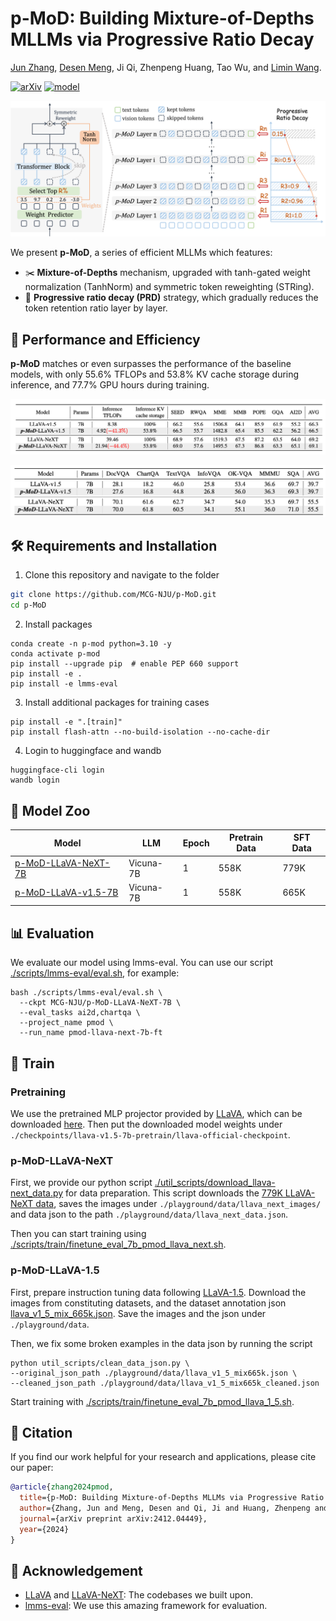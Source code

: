 # p-MoD: Building Mixture-of-Depths MLLMs via Progressive Ratio Decay

[Jun Zhang](https://home.j-zh.top/), [Desen Meng](https://github.com/Kerin637), Ji Qi, Zhenpeng Huang, Tao Wu, and [Limin Wang](https://scholar.google.com/citations?user=HEuN8PcAAAAJ).

[![arXiv](https://img.shields.io/badge/arXiv-2412.04449-b31b1b.svg)](https://arxiv.org/abs/2412.04449)
[![model](https://img.shields.io/badge/huggingface-model-blue.svg?logo=huggingface)](https://huggingface.co/collections/JungleGym/p-mod-67506ac52553d194c55782df)

![teaser](img/p-mod.png)

We present **p-MoD**, a series of efficient MLLMs which features:
- :scissors: **Mixture-of-Depths** mechanism, upgraded with tanh-gated weight normalization (TanhNorm) and symmetric token reweighting (STRing).
- :roller_coaster: **Progressive ratio decay (PRD)** strategy, which gradually reduces the token retention ratio layer by layer.

## :closed_book: Performance and Efficiency
**p-MoD** matches or even surpasses the performance of the baseline models, with only 55.6% TFLOPs and 53.8% KV cache storage during inference, and 77.7% GPU hours during training.

![teaser](img/table1.png)

![teaser](img/table2.png)

## :hammer_and_wrench: Requirements and Installation

1. Clone this repository and navigate to the folder
```bash
git clone https://github.com/MCG-NJU/p-MoD.git
cd p-MoD
```

2. Install packages
```Shell
conda create -n p-mod python=3.10 -y
conda activate p-mod
pip install --upgrade pip  # enable PEP 660 support
pip install -e .
pip install -e lmms-eval
```

3. Install additional packages for training cases
```Shell
pip install -e ".[train]"
pip install flash-attn --no-build-isolation --no-cache-dir
```

4. Login to huggingface and wandb
```Shell
huggingface-cli login
wandb login
```

## :tiger: Model Zoo
| Model                                                                       | LLM       | Epoch | Pretrain Data | SFT Data |
| --------------------------------------------------------------------------- | --------- | ----- | ------------- | -------- |
| [p-MoD-LLaVA-NeXT-7B](https://huggingface.co/MCG-NJU/p-MoD-LLaVA-NeXT-7B) | Vicuna-7B | 1     | 558K          | 779K     |
| [p-MoD-LLaVA-v1.5-7B](https://huggingface.co/MCG-NJU/p-MoD-LLaVA-v1.5-7B) | Vicuna-7B | 1     | 558K          | 665K     |


## :bar_chart: Evaluation
We evaluate our model using lmms-eval. You can use our script [./scripts/lmms-eval/eval.sh](./scripts/lmms-eval/eval.sh), for example:
```Shell
bash ./scripts/lmms-eval/eval.sh \
  --ckpt MCG-NJU/p-MoD-LLaVA-NeXT-7B \
  --eval_tasks ai2d,chartqa \
  --project_name pmod \
  --run_name pmod-llava-next-7b-ft
```

## :rocket: Train
### Pretraining
We use the pretrained MLP projector provided by [LLaVA](https://github.com/haotian-liu/LLaVA/blob/main/docs/MODEL_ZOO.md), which can be downloaded [here](https://huggingface.co/liuhaotian/llava-v1.5-mlp2x-336px-pretrain-vicuna-7b-v1.5). Then put the downloaded model weights under `./checkpoints/llava-v1.5-7b-pretrain/llava-official-checkpoint`.

### p-MoD-LLaVA-NeXT
First, we provide our python script [./util_scripts/download_llava-next_data.py](./util_scripts/download_llava-next_data.py) for data preparation. This script downloads the [779K LLaVA-NeXT data](https://huggingface.co/datasets/lmms-lab/LLaVA-NeXT-Data), saves the images under `./playground/data/llava_next_images/` and data json to the path `./playground/data/llava_next_data.json`.

Then you can start training using [./scripts/train/finetune_eval_7b_pmod_llava_next.sh](./scripts/train/finetune_eval_7b_pmod_llava_next.sh).

### p-MoD-LLaVA-1.5
First, prepare instruction tuning data following [LLaVA-1.5](https://github.com/haotian-liu/LLaVA#visual-instruction-tuning). Download the images from constituting datasets, and the dataset annotation json [llava_v1_5_mix_665k.json](https://huggingface.co/datasets/liuhaotian/LLaVA-Instruct-150K/blob/main/llava_v1_5_mix665k.json). Save the images and the json under `./playground/data`.

Then, we fix some broken examples in the data json by running the script
```Shell
python util_scripts/clean_data_json.py \
--original_json_path ./playground/data/llava_v1_5_mix665k.json \
--cleaned_json_path ./playground/data/llava_v1_5_mix665k_cleaned.json
```

Start training with [./scripts/train/finetune_eval_7b_pmod_llava_1_5.sh](./scripts/train/finetune_eval_7b_pmod_llava_1_5.sh).

## :page_facing_up: Citation
If you find our work helpful for your research and applications, please cite our paper:
```Bibtex
@article{zhang2024pmod,
  title={p-MoD: Building Mixture-of-Depths MLLMs via Progressive Ratio Decay},
  author={Zhang, Jun and Meng, Desen and Qi, Ji and Huang, Zhenpeng and Wu, Tao and Wang, Limin},
  journal={arXiv preprint arXiv:2412.04449},
  year={2024}
}
```

## :dizzy: Acknowledgement
- [LLaVA](https://github.com/haotian-liu/LLaVA) and [LLaVA-NeXT](https://github.com/LLaVA-VL/LLaVA-NeXT): The codebases we built upon.
- [lmms-eval](https://github.com/EvolvingLMMs-Lab/lmms-eval): We use this amazing framework for evaluation.
